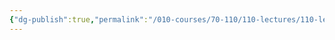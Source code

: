```yaml
---
{"dg-publish":true,"permalink":"/010-courses/70-110/110-lectures/110-lecture-4/","dgHomeLink":true,"dgPassFrontmatter":false,"dgShowBacklinks":true,"dgShowLocalGraph":true,"dgShowInlineTitle":false}
---
```


